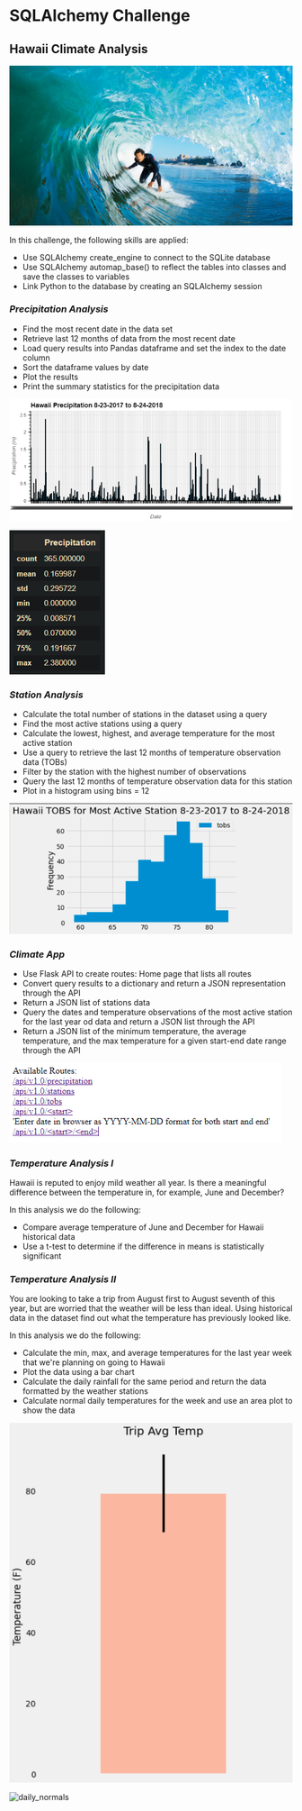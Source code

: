 # SQLAlchemy Challenge

## Hawaii Climate Analysis

![Hawaii_surfing](Images/surfs-up.png)

In this challenge, the following skills are applied:  

* Use SQLAlchemy create_engine to connect to the SQLite database  
* Use SQLAlchemy automap_base() to reflect the tables into classes and save the classes to variables  
* Link Python to the database by creating an SQLAlchemy session  

### *Precipitation Analysis*

* Find the most recent date in the data set  
* Retrieve last 12 months of data from the most recent date  
* Load query results into Pandas dataframe and set the index to the date column  
* Sort the dataframe values by date  
* Plot the results  
* Print the summary statistics for the precipitation data  

![precipitation_data](Images/precipitation.png)

![precipitation_stats](Images/precipitation_summary_statistics.png)

### *Station Analysis*

* Calculate the total number of stations in the dataset using a query  
* Find the most active stations using a query  
* Calculate the lowest, highest, and average temperature for the most active station  
* Use a query to retrieve the last 12 months of temperature observation data (TOBs)  
* Filter by the station with the highest number of observations  
* Query the last 12 months of temperature observation data for this station  
* Plot in a histogram using bins = 12  

![station_histogram](Images/station-histogram.png)

### *Climate App*

* Use Flask API to create routes: Home page that lists all routes  
* Convert query results to a dictionary and return a JSON representation through the API  
* Return a JSON list of stations data  
* Query the dates and temperature observations of the most active station for the last year od data and return a JSON list through the API  
* Return a JSON list of the minimum temperature, the average temperature, and the max temperature for a given start-end date range through the API 

![Flask_API](Images/Flask_API.png)

### *Temperature Analysis I*

Hawaii is reputed to enjoy mild weather all year. Is there a meaningful difference between the temperature in, for example, June and December?  

In this analysis we do the following:  
* Compare average temperature of June and December for Hawaii historical data  
* Use a t-test to determine if the difference in means is statistically significant  

### *Temperature Analysis II*

You are looking to take a trip from August first to August seventh of this year, but are worried that the weather will be less than ideal. Using historical data in the dataset find out what the temperature has previously looked like.

In this analysis we do the following:  
* Calculate the min, max, and average temperatures for the last year week that we're planning on going to Hawaii  
* Plot the data using a bar chart  
* Calculate the daily rainfall for the same period and return the data formatted by the weather stations  
* Calculate normal daily temperatures for the week and use an area plot to show the data  


![temperature](Images/temperature.png)

![daily_normals](Images/daily_normals.png)